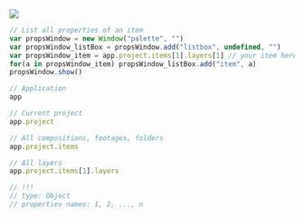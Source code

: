 <img src="https://ae-scripting.docsforadobe.dev/_images/objectmodel.png">

```jsx
// List all properties of an item
var propsWindow = new Window("palette", "")
var propsWindow_listBox = propsWindow.add("listbox", undefined, "")
var propsWindow_item = app.project.items[1].layers[1] // your item here
for(a in propsWindow_item) propsWindow_listBox.add("item", a)
propsWindow.show()
```

```jsx
// Application
app

// Current project
app.project

// All compositions, footages, folders
app.project.items

// All layers
app.project.items[1].layers

// !!!
// type: Object
// properties names: 1, 2, ..., n
```